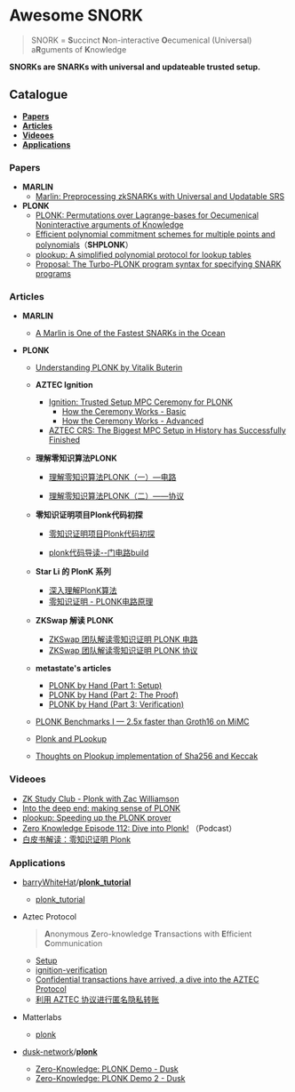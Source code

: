 # Awesome SNORK

> SNORK = **S**uccinct **N**on-interactive **O**ecumenical (Universal) a**R**guments of **K**nowledge

**SNORKs are SNARKs with universal and updateable trusted setup.**

## Catalogue

- [**Papers**](#Papers)
- [**Articles**](#Articles)
- [**Videoes**](#Videoes)
- [**Applications**](#Applications)

### Papers

- **MARLIN**
  - [Marlin: Preprocessing zkSNARKs with Universal and Updatable SRS](https://eprint.iacr.org/2019/1047.pdf)
- **PLONK**
  - [PLONK: Permutations over Lagrange-bases for Oecumenical Noninteractive arguments of Knowledge](https://eprint.iacr.org/2019/953.pdf)
  - [Efficient polynomial commitment schemes for multiple points and polynomials](https://eprint.iacr.org/2020/081.pdf)（**SHPLONK**）
  - [plookup: A simplified polynomial protocol for lookup tables](https://github.com/AztecProtocol/plonk-with-lookups/blob/master/PLONK-with-lookups.pdf)
  - [Proposal: The Turbo-PLONK program syntax for specifying SNARK programs](https://docs.zkproof.org/pages/standards/accepted-workshop3/proposal-turbo_plonk.pdf)

### Articles

- **MARLIN**
  
  - [A Marlin is One of the Fastest SNARKs in the Ocean](https://www.benthamsgaze.org/2019/09/19/a-marlin-is-one-of-the-fastest-snarks-in-the-ocean/)
  
- **PLONK**
  - [Understanding PLONK by Vitalik Buterin](https://vitalik.ca/general/2019/09/22/plonk.html)
  - **AZTEC Ignition**
    - [Ignition: Trusted Setup MPC Ceremony for PLONK](https://medium.com/aztec-protocol/aztec-announcing-our-ignition-ceremony-757850264cfe)
      - [How the Ceremony Works - Basic](https://medium.com/aztec-protocol/aztec-how-the-ceremony-works-5c23a54e2dd9)
      - [How the Ceremony Works - Advanced](https://medium.com/aztec-protocol/aztec-how-the-ceremony-works-9f021cf190d0)
    - [AZTEC CRS: The Biggest MPC Setup in History has Successfully Finished](https://medium.com/aztec-protocol/aztec-crs-the-biggest-mpc-setup-in-history-has-successfully-finished-74c6909cd0c4)

  - **理解零知识算法PLONK**

    - [理解零知识算法PLONK（一）—电路](https://mp.weixin.qq.com/s/qr4njTJG89Mj_puIyzMu1w)

    - [理解零知识算法PLONK（二）——协议](https://mp.weixin.qq.com/s/ecCnCH-Fd6_fhKqbzLhoMA)

  - **零知识证明项目Plonk代码初探**

    - [零知识证明项目Plonk代码初探](https://mp.weixin.qq.com/s/rEZxeJlB45VYr4b6l1Ngxw)

    - [plonk代码导读--门电路build](https://mp.weixin.qq.com/s/ts2j8UrU7RPAZiU4F_LFuQ)

  - **Star Li 的 PlonK 系列**
    - [深入理解PlonK算法](https://mp.weixin.qq.com/s/yEMs7xoGG5DmUfr-aivf9A)
    - [零知识证明 - PLONK电路原理](https://mp.weixin.qq.com/s/D9q5-ubGVCf_TK5fQdD9qQ)
    
  - **ZKSwap 解读 PLONK**
    - [ZKSwap 团队解读零知识证明 PLONK 电路](https://www.chainnews.com/articles/372708200478.htm)
    - [ZKSwap 团队解读零知识证明 PLONK 协议](https://www.chainnews.com/articles/254075343460.htm)
    
  - **metastate's articles**
    - [PLONK by Hand (Part 1: Setup)](https://research.metastate.dev/plonk-by-hand-part-1/)
    - [PLONK by Hand (Part 2: The Proof)](https://research.metastate.dev/plonk-by-hand-part-2-the-proof/)
    - [PLONK by Hand (Part 3: Verification)](https://research.metastate.dev/plonk-by-hand-part-3-verification/)
    
  - [PLONK Benchmarks I — 2.5x faster than Groth16 on MiMC](https://medium.com/aztec-protocol/plonk-benchmarks-2-5x-faster-than-groth16-on-mimc-9e1009f96dfe)

  - [Plonk and PLookup](https://hackmd.io/@7dpNYqjKQGeYC7wMlPxHtQ/BJpNmNW0L)

  - [Thoughts on Plookup implementation of Sha256 and Keccak](https://hackmd.io/xfgP5_uMTZyaEJJG4EJoRQ?view) 

### Videoes

- [ZK Study Club - Plonk with Zac Williamson](https://youtu.be/NqrVcDuQ8hM)
- [Into the deep end: making sense of PLONK](https://www.youtube.com/watch?v=ty-LZf0YCK0&feature=youtu.be&ab_channel=ZeroKnowledge)
- [plookup: Speeding up the PLONK prover](https://www.youtube.com/watch?v=Vdlc1CmRYRY&feature=youtu.be&ab_channel=ZeroKnowledge)
- [Zero Knowledge Episode 112: Dive into Plonk!](https://www.zeroknowledge.fm/112) （Podcast）
- [白皮书解读：零知识证明 Plonk](https://www.bilibili.com/video/BV1io4y197Gy)

### Applications

- [barryWhiteHat](https://github.com/barryWhiteHat)/**[plonk_tutorial](https://github.com/barryWhiteHat/plonk_tutorial)**
  
  - [plonk_tutorial](https://github.com/barryWhiteHat/plonk_tutorial/blob/master/plonk.ipynb)
  
- Aztec Protocol
  
  >  **A**nonymous **Z**ero-knowledge **T**ransactions with **E**fficient **C**ommunication

  - [Setup](https://github.com/AztecProtocol/Setup)
  - [ignition-verification](https://github.com/AztecProtocol/ignition-verification)
  - [Confidential transactions have arrived, a dive into the AZTEC Protocol](https://medium.com/aztec-protocol/confidential-transactions-have-arrived-a-dive-into-the-aztec-protocol-a1794c00c009)
  - [利用 AZTEC 协议进行匿名隐私转账](https://learnblockchain.cn/2019/10/18/aztec)
  
- Matterlabs
  
  - [plonk](https://github.com/matter-labs/bellman/tree/plonk_release/src/plonk)
  
- [dusk-network](https://github.com/dusk-network)/**[plonk](https://github.com/dusk-network/plonk)**
  - [Zero-Knowledge: PLONK Demo - Dusk](https://dusk.network/news/zero-knowledge-plonk-demo)
  - [Zero-Knowledge: PLONK Demo 2 - Dusk](https://dusk.network/news/zero-knowledge-plonk-demo-2)